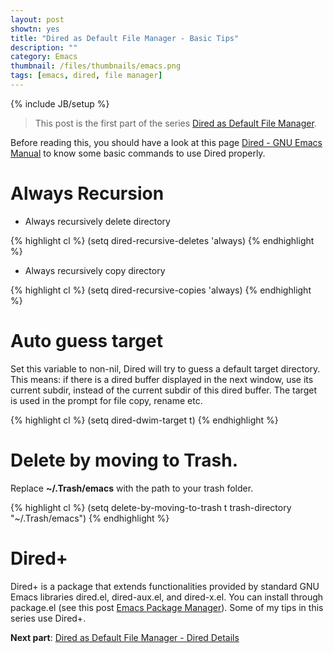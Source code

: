 ```yaml
---
layout: post
showtn: yes
title: "Dired as Default File Manager - Basic Tips"
description: ""
category: Emacs
thumbnail: /files/thumbnails/emacs.png
tags: [emacs, dired, file manager]
---
```

{% include JB/setup %}

> This post is the first part of the series
> [Dired as Default File Manager](/2013/04/24/dired-as-default-file-manager-1-introduction/).

Before reading this, you should have a look at this page
[Dired - GNU Emacs Manual](http://www.gnu.org/software/emacs/manual/html_node/emacs/Dired.html)
to know some basic commands to use Dired properly.

<!-- more -->

# Always Recursion

* Always recursively delete directory

{% highlight cl %}
(setq dired-recursive-deletes 'always)
{% endhighlight %}

* Always recursively copy directory

{% highlight cl %}
(setq dired-recursive-copies 'always)
{% endhighlight %}

# Auto guess target

Set this variable to non-nil, Dired will try to guess a default target
directory. This means: if there is a dired buffer displayed in the next window,
use its current subdir, instead of the current subdir of this dired buffer. The
target is used in the prompt for file copy, rename etc.

{% highlight cl %}
(setq dired-dwim-target t)
{% endhighlight %}

# Delete by moving to Trash.
Replace **~/.Trash/emacs** with the path to your trash folder.

{% highlight cl %}
(setq delete-by-moving-to-trash t
      trash-directory "~/.Trash/emacs")
{% endhighlight %}

# Dired+

Dired+ is a package that extends functionalities provided by standard GNU Emacs
libraries dired.el, dired-aux.el, and dired-x.el. You can install through
package.el (see this post
[Emacs Package Manager](/2013/01/07/emacs-package-manager/)). Some of my tips in
this series use Dired+.

**Next part**:
[Dired as Default File Manager - Dired Details](/2013/04/24/dired-as-default-file-manager-3-dired-details/)
